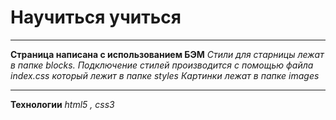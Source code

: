 # Научиться учиться
____________________

**Страница написана с использованием БЭМ**
*Стили для старницы лежат в папке blocks.*
*Подключение стилей производится с помощью файла index.css который лежит в папке styles* 
*Картинки лежат в папке images*

_______________
**Технологии**
*html5 , css3*